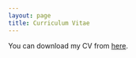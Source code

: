 ```yaml
---
layout: page
title: Curriculum Vitae
---
```

You can download my CV from [here](/uploads/cv_irakli_shalikashvili.pdf). 

<object data="/uploads/cv_IS.pdf" width="900" height="600" type='application/pdf'></object>
<br>
